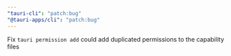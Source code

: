 ```yaml
---
"tauri-cli": "patch:bug"
"@tauri-apps/cli": "patch:bug"
---
```


Fix `tauri permission add` could add duplicated permissions to the capability files
